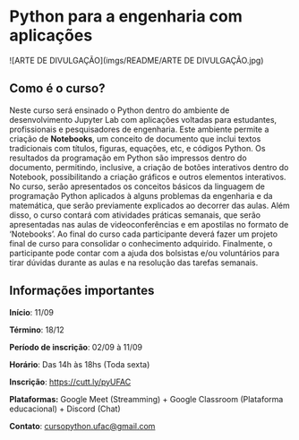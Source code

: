 # Python para a engenharia com aplicações

![ARTE DE DIVULGAÇÃO](imgs/README/ARTE DE DIVULGAÇÃO.jpg)



## Como é o curso?

Neste curso será ensinado o Python dentro do ambiente de desenvolvimento Jupyter Lab com aplicações voltadas para estudantes, profissionais e pesquisadores de engenharia. Este ambiente permite a criação de __Notebooks__, um conceito de documento que inclui textos tradicionais com títulos, figuras, equações, etc, e códigos Python. Os resultados da programação em Python são impressos dentro do documento, permitindo, inclusive, a criação de botões interativos dentro do Notebook, possibilitando a criação gráficos e outros elementos interativos. No curso, serão apresentados os conceitos básicos da linguagem de programação Python aplicados à alguns problemas da engenharia e da matemática, que serão previamente explicados ao decorrer das aulas. Além disso, o curso contará com atividades práticas semanais, que serão apresentadas nas aulas de videoconferências e em apostilas no formato de ‘Notebooks’. Ao final do curso cada participante deverá fazer um projeto final de curso para consolidar o conhecimento adquirido. Finalmente, o participante pode contar com a ajuda dos bolsistas e/ou voluntários para tirar dúvidas durante as aulas e na resolução das tarefas semanais.

## Informações importantes

**Início**: 11/09

**Término**: 18/12

**Período de inscrição**: 02/09 à 11/09

**Horário**: Das 14h às 18hs (Toda sexta)

**Inscrição**: https://cutt.ly/pyUFAC

**Plataformas:** Google Meet (Streamming) + Google Classroom (Plataforma educacional) + Discord (Chat)

**Contato**: cursopython.ufac@gmail.com